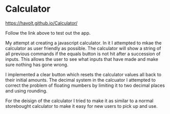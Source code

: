 # Calculator

https://havolt.github.io/Calculator/

Follow the link above to test out the app.

My attempt at creating a javascript calculator. In it I attempted to mkae the calculator as user friendly as possible. The calculator will show a string of all previous commands if the equals button is not hit after a succession of inputs. This allows the user to see what inputs that have made and make sure nothing has gone wrong.

I implemented a clear button which resets the calculator values all back to their initial amounts. The decimal system in the calcuator I attempted to correct the problem of floating mumbers by limiting it to two decimal places and using rounding. 

For the deisign of the calculator I tried to make it as similar to a normal storebought calculator to make it easy for new users to pick up and use.

